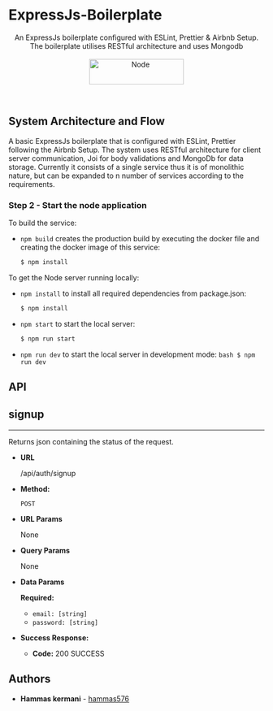 ﻿# ExpressJs-Boilerplate

<p align="center">
An ExpressJs boilerplate configured with ESLint, Prettier & Airbnb Setup. The boilerplate utilises RESTful architecture and uses Mongodb <br><br>
  <a href="https://upload.wikimedia.org/wikipedia/commons/thumb/7/7e/Node.js_logo_2015.svg/1200px-Node.js_logo_2015.svg.png">
    <img alt="Node" src="https://upload.wikimedia.org/wikipedia/commons/thumb/7/7e/Node.js_logo_2015.svg/1200px-Node.js_logo_2015.svg.png" height=50 width=186/>
  </a>
</p>
<br>

## System Architecture and Flow

A basic ExpressJs boilerplate that is configured with ESLint, Prettier following the Airbnb Setup. The system uses RESTful architecture for client server communication, Joi for body validations and MongoDb for data storage. Currently it consists of a single service thus it is of monolithic nature, but can be expanded to n number of services according to the requirements.

### Step 2 - Start the node application

To build the service:

- `npm build` creates the production build by executing the docker file and creating the docker image of this service:
  ```bash
  $ npm install
  ```

To get the Node server running locally:

- `npm install` to install all required dependencies from package.json:
  ```bash
  $ npm install
  ```
- `npm start` to start the local server:
  ```bash
  $ npm run start
  ```
- `npm run dev` to start the local server in development mode:
  `bash $ npm run dev`

## API

## signup

---

Returns json containing the status of the request.

- **URL**

  /api/auth/signup

- **Method:**

  `POST`

- **URL Params**

  None

- **Query Params**

  None

- **Data Params**

  **Required:**

  - `email: [string]`
  - `password: [string]`

- **Success Response:**

  - **Code:** 200 SUCCESS<br/>

## Authors

- **Hammas kermani** - [hammas576](https://github.com/hammas576)
